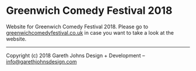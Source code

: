 # Greenwich Comedy Festival 2018

Website for Greenwich Comedy Festival 2018. Please go to [greenwichcomedyfestival.co.uk](https://www.greenwichcomedyfestival.co.uk) in case you want to take a look at the website.

* * *

Copyright (c) 2018 Gareth Johns Design + Development – info@garethjohnsdesign.com